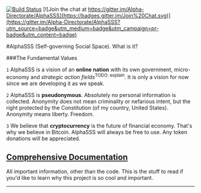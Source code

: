 [![Build Status](https://travis-ci.org/Alpha-Directorate/AlphaSSS.svg?branch=master)](https://travis-ci.org/Alpha-Directorate/AlphaSSS) [![Join the chat at https://gitter.im/Alpha-Directorate/AlphaSSS](https://badges.gitter.im/Join%20Chat.svg)](https://gitter.im/Alpha-Directorate/AlphaSSS?utm_source=badge&utm_medium=badge&utm_campaign=pr-badge&utm_content=badge)

#AlphaSSS (Self-governing Social Space).  What is it?

###The Fundamental Values

`1` AlphaSSS is a vision of an **online nation** with its own government, micro-economy and *strategic action fields*<sup>TODO: explain</sup>. It is only a vision for now since we are developing it as we speak.  

`2` AlphaSSS is **pseudonymous**. Absolutely no personal information is collected. Anonymity does not mean criminality or nefarious intent, but the right protected by the Constitution (of my country, United States). Anonymity means liberty. Freedom.  

`3` We believe that **cryptocurrency** is the future of financial economy. That's why we believe in Bitcoin. AlphaSSS will always be free to use. Any token donations will be appreciated.  

## [Comprehensive Documentation](Documentation)  
All important information, other than the code. This is the stuff to read if you'd like to learn why this project is so cool and important.   
<hr>


